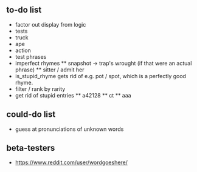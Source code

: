 ## to-do list

* factor out display from logic
* tests
* truck
* ape
* action
* test phrases
* imperfect rhymes
** snapshot -> trap's wrought (if that were an actual phrase)
** sitter / admit her
* is_stupid_rhyme gets rid of e.g. pot / spot, which is a perfectly good rhyme.
* filter / rank by rarity
* get rid of stupid entries
** a42128
** ct
** aaa

## could-do list

* guess at pronunciations of unknown words

## beta-testers

* https://www.reddit.com/user/wordgoeshere/

